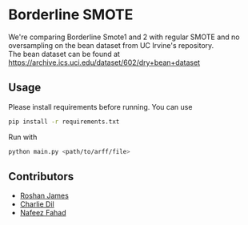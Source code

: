 
# Borderline SMOTE
We're comparing Borderline Smote1 and 2 with regular SMOTE and no oversampling on the bean dataset from UC Irvine's repository. <br>
The bean dataset can be found at https://archive.ics.uci.edu/dataset/602/dry+bean+dataset
## Usage
Please install requirements before running. You can use
```bash
pip install -r requirements.txt
```
Run with
```bash
python main.py <path/to/arff/file>
```

## Contributors
+ [Roshan James](https://github.com/sephiroth7712) <br>
+ [Charlie Dil](https://github.com/charliedil) <br>
+ [Nafeez Fahad](https://github.com/Nafeez-f)

